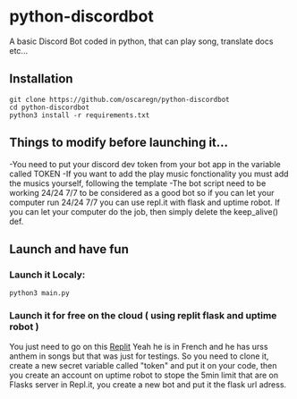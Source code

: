 # python-discordbot

A basic Discord Bot coded in python, that can play song, translate docs etc...

## Installation

```
git clone https://github.com/oscaregn/python-discordbot
cd python-discordbot
python3 install -r requirements.txt
```

## Things to modify before launching it...

  -You need to put your discord dev token from your bot app in the variable called TOKEN
  -If you want to add the play music fonctionality you must add the musics yourself, following the template
  -The bot script need to be working 24/24 7/7 to be considered as a good bot so if you can let your computer run 24/24 7/7 you can use repl.it with flask and uptime robot. If you can let your computer do the job, then simply delete the keep_alive() def.
  
## Launch and have fun
### Launch it Localy:

 ```
 python3 main.py
 ```
 
 ### Launch it for free on the cloud ( using replit flask and uptime robot )
 
 You just need to go on this [Replit](https://replit.com/@oscarEGN/discordbot#main.py)
 Yeah he is in French and he has urss anthem in songs but that was just for testings.
 So you need to clone it, create a new secret variable called "token" and put it on your code, then you create an account on uptime robot to stope the 5min limit that are on Flasks server in Repl.it, you create a new bot and put it the flask url adress.
